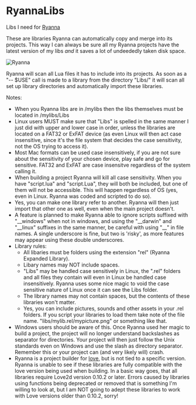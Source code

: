 # RyannaLibs

Libs I need for [Ryanna](https://github.com/TrickyGameTools/Ryanna)

These are libraries Ryanna can automatically copy and merge into its projects. This way I can always be sure all my Ryanna projects have the latest version of my libs *and* it saves a lot of undeededly taken disk space.

![Ryanna](http://tricky1975.github.io/63/icons/ryanna.png)


Ryanna will scan all Lua files it has to include into its projects. As soon as a "-- $USE" call is made to a library from the directory "Libs/" it will scan all set up library directories and automatically import these libraries.

Notes:
- When you Ryanna libs are in /mylibs then the libs themselves must be located in /mylibs/Libs
- Linux users MUST make sure that "Libs" is spelled in the same manner I just did with upper and lower case in order, unless the libraries are located on a FAT32 or ExFAT device (as even Linux will then act case insensitive, since it's the file system that decides the case sensitivity, not the OS trying to access it).
- Most Mac formats can be used case insensitively, if you are not sure about the sensitivity of your chosen device, play safe and go for sensitive. FAT32 and ExFAT are case insensitve regardless of the system calling it.
- When building a project Ryanna will kill all case sensitivity. When you have "script.lua" and "script.Lua", they will both be included, but one of them will not be accessible. This will happen regardless of OS (yes, even in Linux. Ryanna was coded and scripted to do so).
- Yes, you can make one library refer to another. Ryanna will then just import that other one as well, even when the main project doesn't.
- A feature is planned to make Ryanna able to ignore scripts suffixed with "\_\_windows" when not in windows, and using the "\_\_darwin" and "\_\_linux" suffixes in the same manner, be careful with using "\_\_" in file names. A single underscore is fine, but two is 'risky', as more features may appear using these double underscores.
- Library rules:
  - All libaries must be folders using the extension "rel" (Ryanna Expanded Library).
  - Libary names may NOT include spaces.
  - "Libs" may be handled case sensitively in Linux, the ".rel" folders and all files they contain will even in Linux be handled case insensitively. Ryanna uses some nice magic to void the case sensitive nature of Linux once it can see the Libs folder.
  - The library names may not contain spaces, but the contents of these libraries won't matter.
  - Yes, you can include pictures, sounds and other assets in your .rel folders. If you script your libraries to load them take note of the file name. "libs/mylib.rel/mypicture.png" or something like that.
- Windows users should be aware of this. Once Ryanna used her magic to build a project, the project will no longer understand backslashes as separator for directories. Your project will then just follow the Unix standards even on Windows and use the slash as directory separator. Remember this or your project can (and very likely will) crash.
- Ryanna is a project builder for [love](http://love2d.org), but is not tied to a specific version. Ryanna is unable to see if these libraries are fully compatible with the love version being used when building. In a basic way goes, that all libraries require Love2d version 0.10.2 or later. Errors caused by libraries using functions being deprecated or removed that is something I'm willing to look at, but I am NOT going to adept these libraries to work with Love versions older than 0.10.2, sorry!


